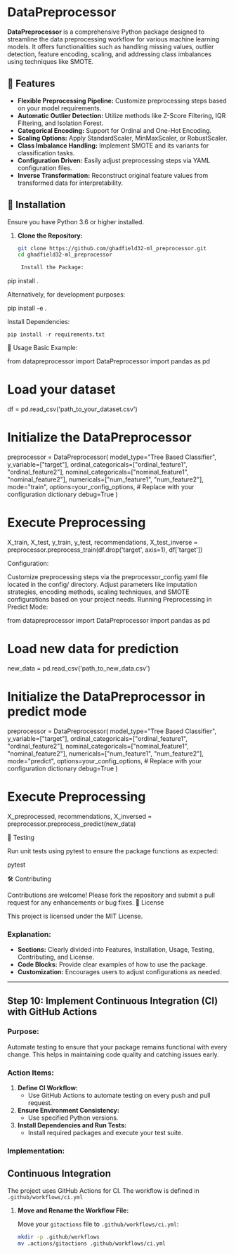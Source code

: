 # DataPreprocessor

**DataPreprocessor** is a comprehensive Python package designed to streamline the data preprocessing workflow for various machine learning models. It offers functionalities such as handling missing values, outlier detection, feature encoding, scaling, and addressing class imbalances using techniques like SMOTE.

## 🧰 Features

- **Flexible Preprocessing Pipeline:** Customize preprocessing steps based on your model requirements.
- **Automatic Outlier Detection:** Utilize methods like Z-Score Filtering, IQR Filtering, and Isolation Forest.
- **Categorical Encoding:** Support for Ordinal and One-Hot Encoding.
- **Scaling Options:** Apply StandardScaler, MinMaxScaler, or RobustScaler.
- **Class Imbalance Handling:** Implement SMOTE and its variants for classification tasks.
- **Configuration Driven:** Easily adjust preprocessing steps via YAML configuration files.
- **Inverse Transformation:** Reconstruct original feature values from transformed data for interpretability.

## 🚀 Installation

Ensure you have Python 3.6 or higher installed.

1. **Clone the Repository:**

   ```bash
   git clone https://github.com/ghadfield32-ml_preprocessor.git
   cd ghadfield32-ml_preprocessor

    Install the Package:

pip install .

Alternatively, for development purposes:

pip install -e .

Install Dependencies:

    pip install -r requirements.txt

📝 Usage
Basic Example:

from datapreprocessor import DataPreprocessor
import pandas as pd

# Load your dataset
df = pd.read_csv('path_to_your_dataset.csv')

# Initialize the DataPreprocessor
preprocessor = DataPreprocessor(
    model_type="Tree Based Classifier",
    y_variable=["target"],
    ordinal_categoricals=["ordinal_feature1", "ordinal_feature2"],
    nominal_categoricals=["nominal_feature1", "nominal_feature2"],
    numericals=["num_feature1", "num_feature2"],
    mode="train",
    options=your_config_options,  # Replace with your configuration dictionary
    debug=True
)

# Execute Preprocessing
X_train, X_test, y_train, y_test, recommendations, X_test_inverse = preprocessor.preprocess_train(df.drop('target', axis=1), df['target'])

Configuration:

Customize preprocessing steps via the preprocessor_config.yaml file located in the config/ directory. Adjust parameters like imputation strategies, encoding methods, scaling techniques, and SMOTE configurations based on your project needs.
Running Preprocessing in Predict Mode:

from datapreprocessor import DataPreprocessor
import pandas as pd

# Load new data for prediction
new_data = pd.read_csv('path_to_new_data.csv')

# Initialize the DataPreprocessor in predict mode
preprocessor = DataPreprocessor(
    model_type="Tree Based Classifier",
    y_variable=["target"],
    ordinal_categoricals=["ordinal_feature1", "ordinal_feature2"],
    nominal_categoricals=["nominal_feature1", "nominal_feature2"],
    numericals=["num_feature1", "num_feature2"],
    mode="predict",
    options=your_config_options,  # Replace with your configuration dictionary
    debug=True
)

# Execute Preprocessing
X_preprocessed, recommendations, X_inversed = preprocessor.preprocess_predict(new_data)

🧪 Testing

Run unit tests using pytest to ensure the package functions as expected:

pytest

🛠️ Contributing

Contributions are welcome! Please fork the repository and submit a pull request for any enhancements or bug fixes.
📄 License

This project is licensed under the MIT License.


### **Explanation:**

- **Sections:** Clearly divided into Features, Installation, Usage, Testing, Contributing, and License.
- **Code Blocks:** Provide clear examples of how to use the package.
- **Customization:** Encourages users to adjust configurations as needed.

---

## **Step 10: Implement Continuous Integration (CI) with GitHub Actions**

### **Purpose:**
Automate testing to ensure that your package remains functional with every change. This helps in maintaining code quality and catching issues early.

### **Action Items:**
1. **Define CI Workflow:**
   - Use GitHub Actions to automate testing on every push and pull request.
2. **Ensure Environment Consistency:**
   - Use specified Python versions.
3. **Install Dependencies and Run Tests:**
   - Install required packages and execute your test suite.

### **Implementation:**

## Continuous Integration

The project uses GitHub Actions for CI. The workflow is defined in `.github/workflows/ci.yml`

1. **Move and Rename the Workflow File:**

   Move your `gitactions` file to `.github/workflows/ci.yml`:

   ```bash
   mkdir -p .github/workflows
   mv .actions/gitactions .github/workflows/ci.yml